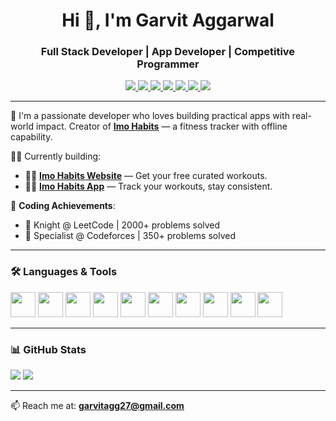 <h1 align="center">Hi 👋, I'm Garvit Aggarwal</h1>
<h3 align="center">Full Stack Developer | App Developer | Competitive Programmer</h3>

<p align="center">
  <a href="https://linkedin.com/in/garvitaggarwal79" target="_blank">
    <img src="https://img.shields.io/badge/LinkedIn-blue?style=for-the-badge&logo=linkedin" />
  </a>
  <a href="https://leetcode.com/garvitagg27" target="_blank">
    <img src="https://img.shields.io/badge/LeetCode-FFA116?style=for-the-badge&logo=leetcode&logoColor=white" />
  </a>
  <a href="https://codeforces.com/profile/garvit27" target="_blank">
    <img src="https://img.shields.io/badge/Codeforces-1F8ACB?style=for-the-badge&logo=codeforces&logoColor=white" />
  </a>
  <a href="https://www.naukri.com/code360/profile/Garvit_27" target="_blank">
    <img src="https://img.shields.io/badge/Naukri_Code360-0A66C2?style=for-the-badge" />
  </a>
  <a href="https://www.codingninjas.com/studio/profile/Garvit_27" target="_blank">
    <img src="https://img.shields.io/badge/Coding Ninjas-FF5722?style=for-the-badge" />
  </a>
  <a href="https://github.com/garvitagg79" target="_blank">
    <img src="https://img.shields.io/github/followers/garvitagg79?label=Follow&style=for-the-badge&logo=github" />
  </a>
  <a href="https://www.youtube.com/@TalkWithGarvit" target="_blank">
    <img src="https://img.shields.io/badge/YouTube-FF0000?style=for-the-badge&logo=youtube&logoColor=white" />
  </a>
</p>

---

🌱 I'm a passionate developer who loves building practical apps with real-world impact. Creator of [**Imo Habits**](https://play.google.com/store/apps/details?id=com.imohabits.android) — a fitness tracker with offline capability.

👨‍💻 Currently building:
- 🏋️‍♂️ **[Imo Habits Website](https://imohabits.pages.dev/explore)** — Get your free curated workouts.
- 🏋️‍♂️ **[Imo Habits App](https://imohabits.pages.dev/explore](https://play.google.com/store/apps/details?id=com.imohabits.android))** — Track your workouts, stay consistent.

🎯 **Coding Achievements**:
- 🥷 Knight @ LeetCode | 2000+ problems solved
- 🧠 Specialist @ Codeforces | 350+ problems solved

---

### 🛠️ Languages & Tools
<p align="left">
  <img src="https://cdn.jsdelivr.net/gh/devicons/devicon/icons/cplusplus/cplusplus-original.svg" width="40" />
  <img src="https://cdn.jsdelivr.net/gh/devicons/devicon/icons/javascript/javascript-original.svg" width="40" />
  <img src="https://cdn.jsdelivr.net/gh/devicons/devicon/icons/typescript/typescript-original.svg" width="40" />
  <img src="https://cdn.jsdelivr.net/gh/devicons/devicon/icons/react/react-original.svg" width="40" />
  <img src="https://cdn.jsdelivr.net/gh/devicons/devicon/icons/nodejs/nodejs-original.svg" width="40" />
  <img src="https://cdn.jsdelivr.net/gh/devicons/devicon/icons/nextjs/nextjs-line.svg" width="40" />
  <img src="https://cdn.jsdelivr.net/gh/devicons/devicon/icons/mongodb/mongodb-original.svg" width="40" />
  <img src="https://cdn.jsdelivr.net/gh/devicons/devicon/icons/mysql/mysql-original.svg" width="40" />
  <img src="https://cdn.jsdelivr.net/gh/devicons/devicon/icons/amazonwebservices/amazonwebservices-original.svg" width="40" />
  <img src="https://cdn.jsdelivr.net/gh/devicons/devicon/icons/sqlite/sqlite-original.svg" width="40" />
</p>

---

### 📊 GitHub Stats
<p align="left">
  <img src="https://github-readme-stats.vercel.app/api?username=garvitagg79&show_icons=true&theme=radical" />
  <img src="https://github-readme-stats.vercel.app/api/top-langs/?username=garvitagg79&layout=compact&theme=radical" />
</p>

---

📫 Reach me at: **garvitagg27@gmail.com**
